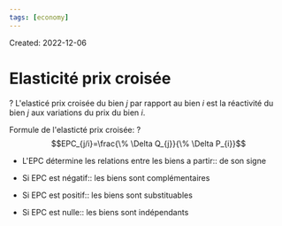 ```yaml
---
tags: [economy] 
---
```

Created: 2022-12-06

# Elasticité prix croisée
?
L'elasticé prix croisée du bien $j$ par rapport au bien $i$ est la réactivité du bien $j$ aux variations du prix du bien $i$.
<!--SR:!2023-08-09,147,250-->

Formule de l'elasticté prix croisée:
?
$$EPC_{j/i}=\frac{\% \Delta Q_{j}}{\% \Delta P_{i}}$$
<!--SR:!2023-10-11,191,250-->

- L'EPC détermine les relations entre les biens a partir:: de son signe
<!--SR:!2023-09-17,149,210-->
- Si EPC est négatif:: les biens sont complémentaires
<!--SR:!2023-07-16,132,250-->
- Si EPC est positif:: les biens sont substituables
<!--SR:!2023-05-26,60,230-->
- Si EPC est nulle:: les biens sont indépendants
<!--SR:!2023-09-11,170,250-->